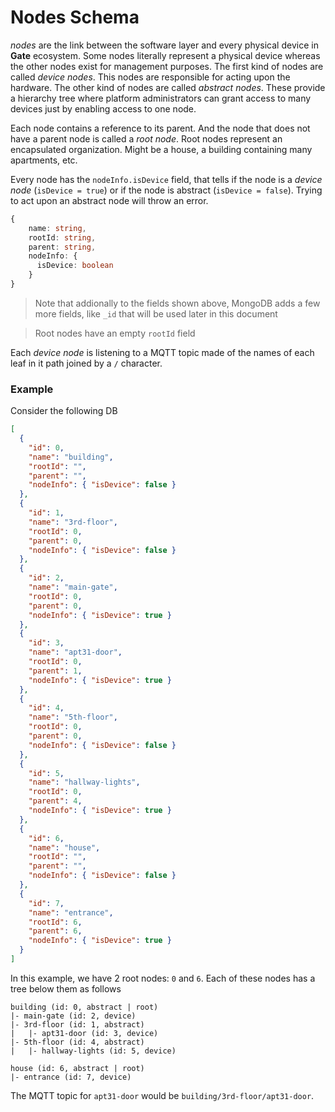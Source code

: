 # Nodes Schema

_nodes_ are the link between the software layer and every physical device in **Gate** ecosystem. Some nodes literally represent a physical device whereas the other nodes exist for management purposes. The first kind of nodes are called _device nodes_. This nodes are responsible for acting upon the hardware. The other kind of nodes are called _abstract nodes_. These provide a hierarchy tree where platform administrators can grant access to many devices just by enabling access to one node.

Each node contains a reference to its parent. And the node that does not have a parent node is called a _root node_. Root nodes represent an encapsulated organization. Might be a house, a building containing many apartments, etc.

Every node has the `nodeInfo.isDevice` field, that tells if the node is a _device node_ (`isDevice = true`) or if the node is abstract (`isDevice = false`). Trying to act upon an abstract node will throw an error.

```ts
{
    name: string,
    rootId: string,
    parent: string,
    nodeInfo: {
      isDevice: boolean
    }
}
```

> Note that addionally to the fields shown above, MongoDB adds a few more fields, like `_id` that will be used later in this document

> Root nodes have an empty `rootId` field

Each _device node_ is listening to a MQTT topic made of the names of each leaf in it path joined by a `/` character.

### Example

Consider the following DB

```json
[
  {
    "id": 0,
    "name": "building",
    "rootId": "",
    "parent": "",
    "nodeInfo": { "isDevice": false }
  },
  {
    "id": 1,
    "name": "3rd-floor",
    "rootId": 0,
    "parent": 0,
    "nodeInfo": { "isDevice": false }
  },
  {
    "id": 2,
    "name": "main-gate",
    "rootId": 0,
    "parent": 0,
    "nodeInfo": { "isDevice": true }
  },
  {
    "id": 3,
    "name": "apt31-door",
    "rootId": 0,
    "parent": 1,
    "nodeInfo": { "isDevice": true }
  },
  {
    "id": 4,
    "name": "5th-floor",
    "rootId": 0,
    "parent": 0,
    "nodeInfo": { "isDevice": false }
  },
  {
    "id": 5,
    "name": "hallway-lights",
    "rootId": 0,
    "parent": 4,
    "nodeInfo": { "isDevice": true }
  },
  {
    "id": 6,
    "name": "house",
    "rootId": "",
    "parent": "",
    "nodeInfo": { "isDevice": false }
  },
  {
    "id": 7,
    "name": "entrance",
    "rootId": 6,
    "parent": 6,
    "nodeInfo": { "isDevice": true }
  }
]
```

In this example, we have 2 root nodes: `0` and `6`. Each of these nodes has a tree below them as follows

```
building (id: 0, abstract | root)
|- main-gate (id: 2, device)
|- 3rd-floor (id: 1, abstract)
|   |- apt31-door (id: 3, device)
|- 5th-floor (id: 4, abstract)
|   |- hallway-lights (id: 5, device)

house (id: 6, abstract | root)
|- entrance (id: 7, device)
```

The MQTT topic for `apt31-door` would be `building/3rd-floor/apt31-door`.
